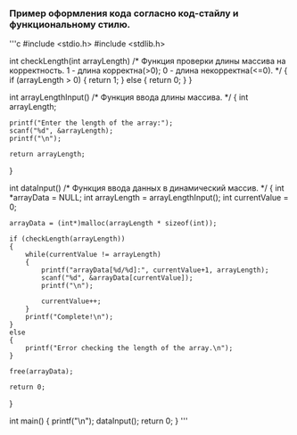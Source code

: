 ### Пример оформления кода согласно код-стайлу и функциональному стилю.

'''c
#include <stdio.h>
#include <stdlib.h>


int checkLength(int arrayLength)
/* 
    Функция проверки длины массива на корректность.
    1 - длина корректна(>0); 
    0 - длина некорректна(<=0).
*/
{
    if (arrayLength > 0)
    {
        return 1;
    }
    else
    {
        return 0;
    }
}


int arrayLengthInput()
/*
    Функция ввода длины массива.
*/
{
    int arrayLength;

    printf("Enter the length of the array:");
    scanf("%d", &arrayLength);
    printf("\n");

    return arrayLength;
}


int dataInput()
/*
    Функция ввода данных в динамический массив.
*/
{
    int *arrayData = NULL;
    int arrayLength = arrayLengthInput();
    int currentValue = 0;

    arrayData = (int*)malloc(arrayLength * sizeof(int));

    if (checkLength(arrayLength))
    {
        while(currentValue != arrayLength)
        {
            printf("arrayData[%d/%d]:", currentValue+1, arrayLength);
            scanf("%d", &arrayData[currentValue]);
            printf("\n");

            currentValue++;
        }
        printf("Complete!\n");
    }
    else
    {
        printf("Error checking the length of the array.\n");
    }

    free(arrayData);

    return 0;
}


int main()
{
    printf("\n");
    dataInput();
    return 0;
}
'''
